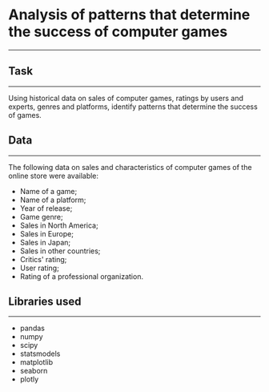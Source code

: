 # Analysis of patterns that determine the success of computer games

---

## Task

---

Using historical data on sales of computer games, ratings by users and experts, genres and platforms, identify patterns that determine the success of games.

## Data

---

The following data on sales and characteristics of computer games of the online store were available:

- Name of a game;
- Name of a platform;
- Year of release;
- Game genre;
- Sales in North America;
- Sales in Europe;
- Sales in Japan;
- Sales in other countries;
- Critics' rating;
- User rating;
- Rating of a professional organization.


## Libraries used

---

- pandas
- numpy
- scipy 
- statsmodels
- matplotlib
- seaborn 
- plotly